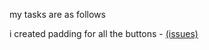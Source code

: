 my tasks are as follows

i created padding for all the buttons - [(issues)](https://github.com/zuri-training/Chunk-File_Proj_team_49/issues/115)
